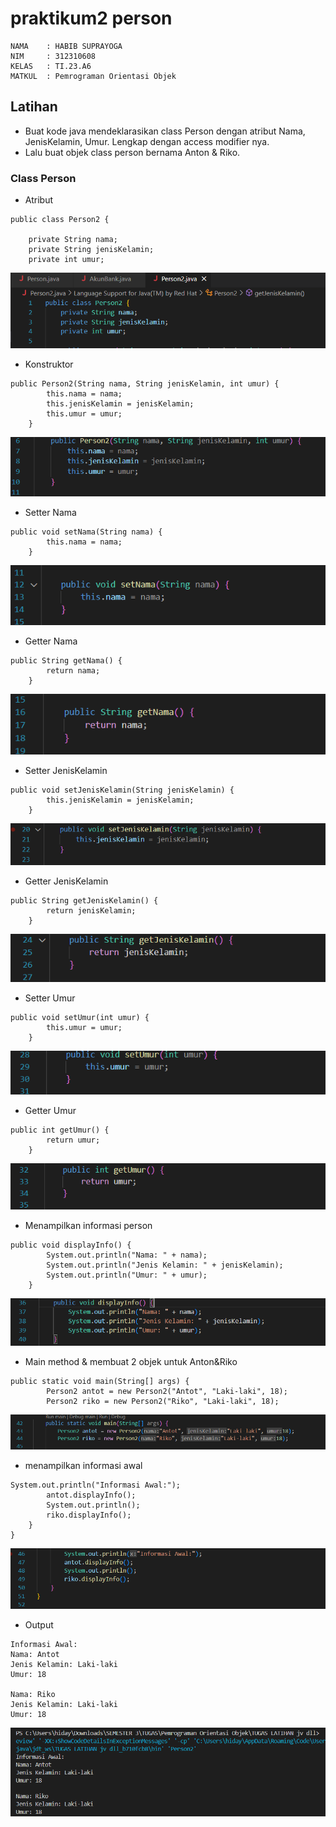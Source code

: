 # praktikum2 person
```
NAMA    : HABIB SUPRAYOGA
NIM     : 312310608
KELAS   : TI.23.A6
MATKUL  : Pemrograman Orientasi Objek
```

## Latihan
-   Buat kode java mendeklarasikan class Person dengan atribut Nama, JenisKelamin, Umur. Lengkap dengan access modifier nya.
-   Lalu buat objek class person bernama Anton & Riko.

### Class Person
- Atribut
```
public class Person2 {

    private String nama;
    private String jenisKelamin;
    private int umur;
```
![alt text](https://github.com/Habibsuprayoga325/PRAKTIKUM2/blob/main/ss1.png?raw=true)
- Konstruktor
```
public Person2(String nama, String jenisKelamin, int umur) {
        this.nama = nama;
        this.jenisKelamin = jenisKelamin;
        this.umur = umur;
    }
```
![alt text](https://github.com/Habibsuprayoga325/PRAKTIKUM2/blob/main/ss2.png?raw=true)
- Setter Nama
```
public void setNama(String nama) {
        this.nama = nama;
    }
```
![alt text](https://github.com/Habibsuprayoga325/PRAKTIKUM2/blob/main/ss3.png?raw=true)

- Getter Nama
```
public String getNama() {
        return nama;
    }
```
![alt text](https://github.com/Habibsuprayoga325/PRAKTIKUM2/blob/main/ss4.png?raw=true)

- Setter JenisKelamin
```
public void setJenisKelamin(String jenisKelamin) {
        this.jenisKelamin = jenisKelamin;
    }
```
![alt text](https://github.com/Habibsuprayoga325/PRAKTIKUM2/blob/main/ss5.png?raw=true)

- Getter JenisKelamin
```
public String getJenisKelamin() {
        return jenisKelamin;
    }
```
![alt text](https://github.com/Habibsuprayoga325/PRAKTIKUM2/blob/main/ss6.png?raw=true)

- Setter Umur
```
public void setUmur(int umur) {
        this.umur = umur;
    }
```
![alt text](https://github.com/Habibsuprayoga325/PRAKTIKUM2/blob/main/ss7.png?raw=true)

- Getter Umur
```
public int getUmur() {
        return umur;
    }
```
![alt text](https://github.com/Habibsuprayoga325/PRAKTIKUM2/blob/main/ss8.png?raw=true)

- Menampilkan informasi person
```
public void displayInfo() {
        System.out.println("Nama: " + nama);
        System.out.println("Jenis Kelamin: " + jenisKelamin);
        System.out.println("Umur: " + umur);
    }
```
![alt text](https://github.com/Habibsuprayoga325/PRAKTIKUM2/blob/main/ss9.png?raw=true)

- Main method & membuat 2 objek untuk Anton&Riko
```
public static void main(String[] args) {
        Person2 antot = new Person2("Antot", "Laki-laki", 18);
        Person2 riko = new Person2("Riko", "Laki-laki", 18);
```
![alt text](https://github.com/Habibsuprayoga325/PRAKTIKUM2/blob/main/ss10.png?raw=true)

- menampilkan informasi awal
```
System.out.println("Informasi Awal:");
        antot.displayInfo();
        System.out.println();
        riko.displayInfo();
    }
}
```
![alt text](https://github.com/Habibsuprayoga325/PRAKTIKUM2/blob/main/ss11.png?raw=true)

- Output
```
Informasi Awal:
Nama: Antot
Jenis Kelamin: Laki-laki
Umur: 18

Nama: Riko
Jenis Kelamin: Laki-laki
Umur: 18

```
![alt text](https://github.com/Habibsuprayoga325/PRAKTIKUM2/blob/main/ss12.png?raw=true)

